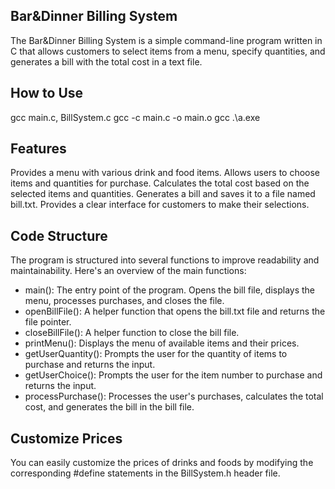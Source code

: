 ## Bar&Dinner Billing System
The Bar&Dinner Billing System is a simple command-line program written in C that allows customers to select items from a menu,
specify quantities, and generates a bill with the total cost in a text file.

## How to Use
gcc main.c, BillSystem.c
gcc -c main.c -o main.o
gcc .\a.exe

## Features
Provides a menu with various drink and food items.
Allows users to choose items and quantities for purchase.
Calculates the total cost based on the selected items and quantities.
Generates a bill and saves it to a file named bill.txt.
Provides a clear interface for customers to make their selections.

## Code Structure
The program is structured into several functions to improve readability and maintainability. Here's an overview of the main functions:

- main(): The entry point of the program. Opens the bill file, displays the menu, processes purchases, and closes the file.
- openBillFile(): A helper function that opens the bill.txt file and returns the file pointer.
- closeBillFile(): A helper function to close the bill file.
- printMenu(): Displays the menu of available items and their prices.
- getUserQuantity(): Prompts the user for the quantity of items to purchase and returns the input.
- getUserChoice(): Prompts the user for the item number to purchase and returns the input.
- processPurchase(): Processes the user's purchases, calculates the total cost, and generates the bill in the bill file.

## Customize Prices
You can easily customize the prices of drinks and foods by modifying the corresponding #define statements in the BillSystem.h header file.

